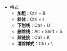 - 格式
  - **加粗**：Ctrl + B
  - **斜体**：Ctrl + I
  - **下划线**：Ctrl + U
  - **删除线**：Alt + Shift + 5
  - **超链接**：Ctrl + K
  - **清除样式**：Ctrl + \